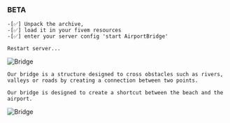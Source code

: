 ### BETA
```yarn
-[✅] Unpack the archive, 
-[✅] load it in your fivem resources
-[✅] enter your server config 'start AirportBridge'

Restart server...

```
![Bridge](https://github.com/user-attachments/assets/84f88fb2-bdb3-4842-88c2-d0b598f58890)

```yarn
Our bridge is a structure designed to cross obstacles such as rivers,
valleys or roads by creating a connection between two points.

Our bridge is designed to create a shortcut between the beach and the airport.

```

![Bridge](https://github.com/user-attachments/assets/84f88fb2-bdb3-4842-88c2-d0b598f58890)
